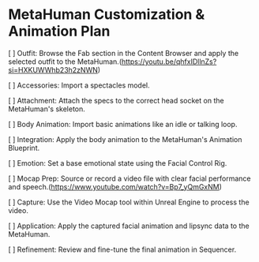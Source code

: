 # MetaHuman Customization & Animation Plan

[ ] Outfit: Browse the Fab section in the Content Browser and apply the selected outfit to the MetaHuman.(https://youtu.be/qhfxIDllnZs?si=HXKUWWhb23h2zNWN)

[ ] Accessories: Import a spectacles model.

[ ] Attachment: Attach the specs to the correct head socket on the MetaHuman's skeleton.

[ ] Body Animation: Import basic animations like an idle or talking loop.

[ ] Integration: Apply the body animation to the MetaHuman's Animation Blueprint.

[ ] Emotion: Set a base emotional state using the Facial Control Rig.

[ ] Mocap Prep: Source or record a video file with clear facial performance and speech.(https://www.youtube.com/watch?v=Bp7_yQmGxNM)

[ ] Capture: Use the Video Mocap tool within Unreal Engine to process the video.

[ ] Application: Apply the captured facial animation and lipsync data to the MetaHuman.

[ ] Refinement: Review and fine-tune the final animation in Sequencer.
